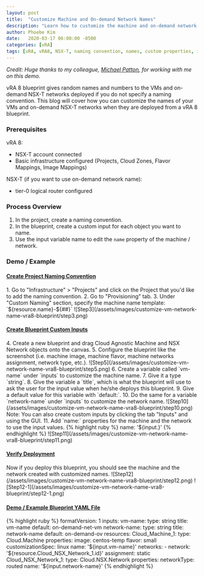 ```yaml
---
layout: post
title:  "Customize Machine and On-demand Network Names"
description: "Learn how to customize the machine and on-demand network names in a vRA 8 blueprint."
author: Phoebe Kim
date:   2020-03-17 06:00:00 -0500
categories: [vRA]
tags: [vRA, vRA8, NSX-T, naming convention, names, custom properties, input, blueprint, automation]
---
```


<i>Credit: Huge thanks to my colleague, [Michael Patton][mpatton-link], for working with me on this demo.</i> 


vRA 8 blueprint gives random names and numbers to the VMs and on-demand NSX-T networks deployed if you do not specify a naming convention. This blog will cover how you can customize the names of your VMs and on-demand NSX-T networks when they are deployed from a vRA 8 blueprint. 


### Prerequisites
vRA 8:
* NSX-T account connected
* Basic infrastructure configured (Projects, Cloud Zones, Flavor Mappings, Image Mappings)

NSX-T (if you want to use on-demand network name):
* tier-0 logical router configured


### Process Overview
1. In the project, create a naming convention.
2. In the blueprint, create a custom input for each object you want to name.
3. Use the input variable name to edit the `name` property of the machine / network.


### Demo / Example

<h4><u>Create Project Naming Convention</u></h4>
1. Go to "Infrastructure" > "Projects" and click on the Project that you'd like to add the naming convention.
2. Go to "Provisioning" tab.
3. Under "Custom Naming" section, specify the machine name template: `${resource.name}-${##}`
![Step3](/assets/images/customize-vm-network-name-vra8-blueprint/step3.png)

<h4><u>Create Blueprint Custom Inputs</u></h4>
4. Create a new blueprint and drag Cloud Agnostic Machine and NSX Network objects onto the canvas.
5. Configure the blueprint like the screenshot (i.e. machine image, machine flavor, machine networks assignment, network type, etc.).
![Step5](/assets/images/customize-vm-network-name-vra8-blueprint/step5.png)
6. Create a variable called `vm-name` under `inputs` to customize the machine name.
7. Give it a type `string`.
8. Give the variable a `title`, which is what the blueprint will use to ask the user for the input value when he/she deploys this blueprint.
9. Give a default value for this variable with `default:`.
10. Do the same for a variable `network-name` under `inputs` to customize the network name.
![Step10](/assets/images/customize-vm-network-name-vra8-blueprint/step10.png)
Note: You can also create custom inputs by clicking the tab "Inputs" and using the GUI. 
11. Add `name:` properties for the machine and the network to use the input values. 
{% highlight ruby %}
name: '${input.<insert input variable name>}'
{% endhighlight %}
![Step11](/assets/images/customize-vm-network-name-vra8-blueprint/step11.png)

<h4><u>Verify Deployment</u></h4>
Now if you deploy this blueprint, you should see the machine and the network created with customized names. 
![Step12](/assets/images/customize-vm-network-name-vra8-blueprint/step12.png)
![Step12-1](/assets/images/customize-vm-network-name-vra8-blueprint/step12-1.png)

<h4><u>Demo / Example Blueprint YAML File</u></h4>
{% highlight ruby %}
formatVersion: 1
inputs:
  vm-name:
    type: string
    title: vm-name
    default: on-demand-net-vm
  network-name:
    type: string
    title: network-name
    default: on-demand-ov
resources:
  Cloud_Machine_1:
    type: Cloud.Machine
    properties:
      image: centos-temp
      flavor: small
      customizationSpec: linux
      name: '${input.vm-name}'
      networks:
        - network: '${resource.Cloud_NSX_Network_1.id}'
          assignment: static
  Cloud_NSX_Network_1:
    type: Cloud.NSX.Network
    properties:
      networkType: routed
      name: '${input.network-name}'
{% endhighlight %}


[mpatton-link]: https://www.linkedin.com/in/pattonmichael/
